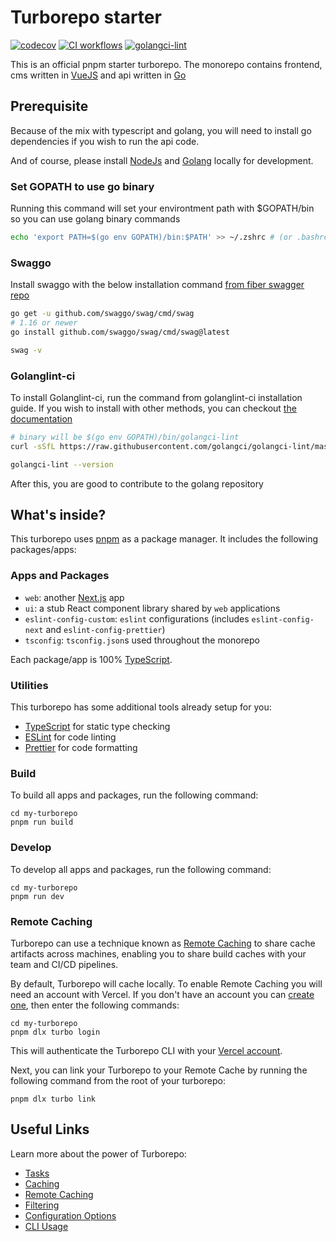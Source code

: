 # Turborepo starter

[![codecov](https://codecov.io/github/nomorechokedboy/pizza/branch/main/graph/badge.svg?token=8USH85MRVT)](https://codecov.io/github/nomorechokedboy/pizza)
[![CI workflows](https://github.com/nomorechokedboy/pizza/actions/workflows/ci.yml/badge.svg)](https://github.com/nomorechokedboy/pizza/actions/workflows/ci.yml)
[![golangci-lint](https://github.com/nomorechokedboy/pizza/actions/workflows/golangci-lint.yml/badge.svg)](https://github.com/nomorechokedboy/pizza/actions/workflows/golangci-lint.yml)

This is an official pnpm starter turborepo. The monorepo contains frontend, cms written in [VueJS](https://vuejs.org) and api written in [Go](https://go.dev/)

## Prerequisite

Because of the mix with typescript and golang, you will need to install go dependencies if you wish to run the api code.

And of course, please install [NodeJs](https://nodejs.dev/) and [Golang](https://go.dev/) locally for development.

### Set GOPATH to use go binary

Running this command will set your environtment path with $GOPATH/bin so you can use golang binary commands

```sh
echo 'export PATH=$(go env GOPATH)/bin:$PATH' >> ~/.zshrc # (or .bashrc)
```

### Swaggo

Install swaggo with the below installation command [from fiber swagger repo](https://github.com/gofiber/swagger)

```sh
go get -u github.com/swaggo/swag/cmd/swag
# 1.16 or newer
go install github.com/swaggo/swag/cmd/swag@latest

swag -v
```

### Golanglint-ci

To install Golanglint-ci, run the command from golanglint-ci installation guide. If you wish to install with other methods, you can checkout [the documentation](https://golangci-lint.run/usage/install/)

```sh
# binary will be $(go env GOPATH)/bin/golangci-lint
curl -sSfL https://raw.githubusercontent.com/golangci/golangci-lint/master/install.sh | sh -s -- -b $(go env GOPATH)/bin v1.50.1

golangci-lint --version
```

After this, you are good to contribute to the golang repository

## What's inside?

This turborepo uses [pnpm](https://pnpm.io) as a package manager. It includes the following packages/apps:

### Apps and Packages

- `web`: another [Next.js](https://nextjs.org/) app
- `ui`: a stub React component library shared by `web` applications
- `eslint-config-custom`: `eslint` configurations (includes `eslint-config-next` and `eslint-config-prettier`)
- `tsconfig`: `tsconfig.json`s used throughout the monorepo

Each package/app is 100% [TypeScript](https://www.typescriptlang.org/).

### Utilities

This turborepo has some additional tools already setup for you:

- [TypeScript](https://www.typescriptlang.org/) for static type checking
- [ESLint](https://eslint.org/) for code linting
- [Prettier](https://prettier.io) for code formatting

### Build

To build all apps and packages, run the following command:

```
cd my-turborepo
pnpm run build
```

### Develop

To develop all apps and packages, run the following command:

```
cd my-turborepo
pnpm run dev
```

### Remote Caching

Turborepo can use a technique known as [Remote Caching](https://turbo.build/repo/docs/core-concepts/remote-caching) to share cache artifacts across machines, enabling you to share build caches with your team and CI/CD pipelines.

By default, Turborepo will cache locally. To enable Remote Caching you will need an account with Vercel. If you don't have an account you can [create one](https://vercel.com/signup), then enter the following commands:

```
cd my-turborepo
pnpm dlx turbo login
```

This will authenticate the Turborepo CLI with your [Vercel account](https://vercel.com/docs/concepts/personal-accounts/overview).

Next, you can link your Turborepo to your Remote Cache by running the following command from the root of your turborepo:

```
pnpm dlx turbo link
```

## Useful Links

Learn more about the power of Turborepo:

- [Tasks](https://turbo.build/repo/docs/core-concepts/monorepos/running-tasks)
- [Caching](https://turbo.build/repo/docs/core-concepts/caching)
- [Remote Caching](https://turbo.build/repo/docs/core-concepts/remote-caching)
- [Filtering](https://turbo.build/repo/docs/core-concepts/monorepos/filtering)
- [Configuration Options](https://turbo.build/repo/docs/reference/configuration)
- [CLI Usage](https://turbo.build/repo/docs/reference/command-line-reference)
